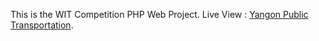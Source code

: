 This is the WIT Competition PHP Web Project.
Live View : <a href="http://yangon-public-transportation.infinityfreeapp.com/">Yangon Public Transportation</a>.
